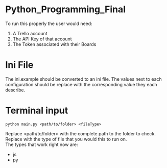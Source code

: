 # Python_Programming_Final

To run this properly the user would need:
  1. A Trello account
  2. The API Key of that account
  3. The Token associated with their Boards

# Ini File
The ini.example should be converted to an ini file.
The values next to each configuration should be replace with the corresponding value they each describe.

# Terminal input
~~~~
python main.py <path/to/folder> <fileType>
~~~~
Replace <path/to/folder> with the complete path to the folder to check. <br>
Replace <fileType> with the type of file that you would this to run on. <br>
The types that work right now are:
- js
- py

